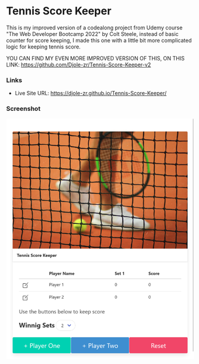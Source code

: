 # Tennis Score Keeper

This is my improved version of a codealong project from Udemy course "The Web Developer Bootcamp 2022" by Colt Steele, instead of basic counter for score keeping, I made this one with a little bit more complicated logic for keeping tennis score.

YOU CAN FIND MY EVEN MORE IMPROVED VERSION OF THIS, ON THIS LINK: https://github.com/Djole-zr/Tennis-Score-Keeper-v2


### Links

- Live Site URL: https://djole-zr.github.io/Tennis-Score-Keeper/



### Screenshot

![preview-solution](screenshot.png)

